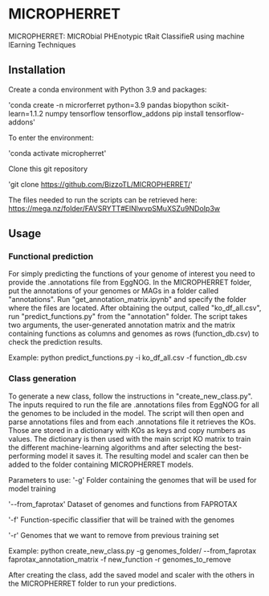 # MICROPHERRET
MICROPHERRET: MICRObial PHEnotypic tRait ClassifieR using machine lEarning Techniques

## Installation
Create a conda environment with Python 3.9 and packages:

'conda create -n microrferret python=3.9 pandas biopython scikit-learn=1.1.2 numpy tensorflow tensorflow_addons pip install tensorflow-addons'

To enter the environment:

'conda activate micropherret'

Clone this git repository

'git clone https://github.com/BizzoTL/MICROPHERRET/'

The files needed to run the scripts can be retrieved here:  https://mega.nz/folder/FAVSRYTT#ElNlwvpSMuXSZu9NDoIp3w

## Usage
### Functional prediction
For simply predicting the functions of your genome of interest you need to provide the .annotations file from EggNOG. In the MICROPHERRET folder, put the annotations of your genomes or MAGs in a folder called "annotations". Run "get_annotation_matrix.ipynb" and specify the folder where the files are located. After obtaining the output, called "ko_df_all.csv", run "predict_functions.py" from the "annotation" folder. The script takes two arguments, the user-generated annotation matrix and the matrix containing functions as columns and genomes as rows (function_db.csv) to check the prediction results. 

Example:
python predict_functions.py -i ko_df_all.csv -f function_db.csv

### Class generation

To generate a new class, follow the instructions in "create_new_class.py". The inputs required to run the file are .annotations files from EggNOG for all the genomes to be included in the model. The script will then open and parse annotations files and from each .annotations file it retrieves the KOs. Those are stored in a dictionary with KOs as keys and copy numbers as values. The dictionary is then used with the main script KO matrix to train the different machine-learning algorithms and after selecting the best-performing model it saves it. The resulting model and scaler can then be added to the folder containing MICROPHERRET models.

Parameters to use:
'-g' Folder containing the genomes that will be used for model training

'--from_faprotax' Dataset of genomes and functions from FAPROTAX

'-f' Function-specific classifier that will be trained with the genomes

'-r' Genomes that we want to remove from previous training set

Example:
python create_new_class.py -g genomes_folder/ --from_faprotax faprotax_annotation_matrix -f new_function -r genomes_to_remove

After creating the class, add the saved model and scaler with the others in the MICROPHERRET folder to run your predictions.

